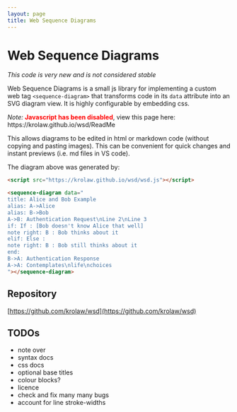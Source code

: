 ```yaml
---
layout: page
title: Web Sequence Diagrams
---
```


# Web Sequence Diagrams

*This code is very new and is not considered stable*

Web Sequence Diagrams is a small js library for implementing a custom web tag `<sequence-diagram>` that transforms code in its `data` attribute into an SVG diagram view. It is highly configurable by embedding css.

<noscript>
<p><em>Note:</em> <strong style="color:red">Javascript has been disabled</strong>, view this page here: https://krolaw.github.io/wsd/ReadMe</p>
</noscript>

<script src="https://krolaw.github.io/wsd/wsd.js"></script>

<sequence-diagram data="
title: Alice and Bob Example
alias: A->Alice
alias: B->Bob
A->B: Authentication Request\nLine 2\nLine 3
if: If : [Bob doesn't know Alice that well]
note right: B : Bob thinks about it
elif: Else : 
note right: B : Bob still thinks about it
end:
B->A: Authentication Response
A-->A: Contemplates\nlife\nchoices
"></sequence-diagram>

This allows diagrams to be edited in html or markdown code (without copying and pasting images). This can be convenient for quick changes and instant previews (i.e. md files in VS code).

The diagram above was generated by:
```html
<script src="https://krolaw.github.io/wsd/wsd.js"></script>

<sequence-diagram data="
title: Alice and Bob Example
alias: A->Alice
alias: B->Bob
A->B: Authentication Request\nLine 2\nLine 3
if: If : [Bob doesn't know Alice that well]
note right: B : Bob thinks about it
elif: Else : 
note right: B : Bob still thinks about it
end:
B->A: Authentication Response
A->A: Contemplates\nlife\nchoices
"></sequence-diagram>
```

## Repository

[https://github.com/krolaw/wsd](https://github.com/krolaw/wsd)

## TODOs

- note over
- syntax docs
- css docs
- optional base titles
- colour blocks?
- licence
- check and fix many many bugs
- account for line stroke-widths